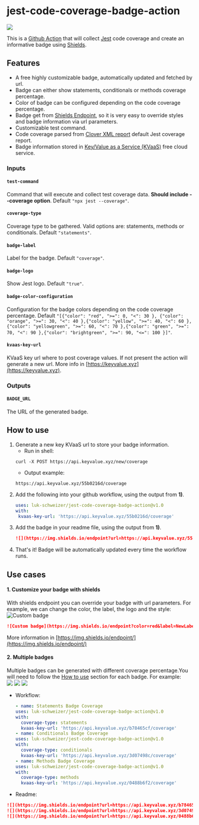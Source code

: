 # jest-code-coverage-badge-action

![](https://img.shields.io/endpoint?url=https://api.keyvalue.xyz/c6bd776f/coverage)

This is a [Github Action](https://github.com/features/actions) that will collect [Jest](https://jestjs.io) code coverage and create an informative badge using [Shields](https://shields.io).

## Features
- A free highly customizable badge, automatically updated and fetched by url.
- Badge can either show statements, conditionals or methods coverage percentage.
- Color of badge can be configured depending on the code coverage percentage.
- Badge get from [Shields Endpoint](https://shields.io/endpoint), so it is very easy to override styles and badge information via url parameters.
- Customizable test command.
- Code coverage parsed from [Clover XML report](https://istanbul.js.org/docs/advanced/alternative-reporters/#clover) default Jest coverage report.
- Badge information stored in [Key/Value as a Service (KVaaS)](https://keyvalue.xyz) free cloud service.

### Inputs

#### `test-command`

Command that will execute and collect test coverage data. **Should include --coverage option**. Default `"npx jest --coverage"`.

#### `coverage-type`

Coverage type to be gathered. Valid options are: statements, methods or conditionals. Default `"statements"`.

#### `badge-label`

Label for the badge. Default `"coverage"`.

#### `badge-logo`

Show Jest logo. Default `"true"`.

#### `badge-color-configuration`

Configuration for the badge colors depending on the code coverage percentage. Default `"[{"color": "red", ">=": 0, "<": 30 }, {"color": "orange", ">=": 30, "<": 40 },{"color": "yellow", ">=": 40, "<": 60 },{"color": "yellowgreen", ">=": 60, "<": 70 },{"color": "green", ">=": 70, "<": 90 },{"color": "brightgreen", ">=": 90, "<=": 100 }]"`.

#### `kvaas-key-url`

KVaaS key url where to post coverage values. If not present the action will generate a new url. More info in [https://keyvalue.xyz](https://keyvalue.xyz).

### Outputs

#### `BADGE_URL`

The URL of the generated badge.

## How to use

1) Generate a new key KVaaS url to store your badge information.
    - Run in shell:
    ```shell script
    curl -X POST https://api.keyvalue.xyz/new/coverage
    ```
    - Output example:
    ```shell script
    https://api.keyvalue.xyz/55b0216d/coverage
    ```
2) Add the following into your github workflow, using the output from **1)**.
    ```yaml
    uses: luk-schweizer/jest-code-coverage-badge-action@v1.0
    with:
     kvaas-key-url: 'https://api.keyvalue.xyz/55b0216d/coverage'
    ```
3) Add the badge in your readme file, using the output from **1)**.
    ```markdown
    ![](https://img.shields.io/endpoint?url=https://api.keyvalue.xyz/55b0216d/coverage)
    ```
4) That's it! Badge will be automatically updated every time the workflow runs.

## Use cases
#### 1. Customize your badge with shields
With shields endpoint you can override your badge with url parameters. For example, we can change the color, the label, the logo and the style: <br/>
![Custom badge](https://img.shields.io/endpoint?color=red&label=NewLabel&logo=github&logoColor=red&style=flat-square&url=https://api.keyvalue.xyz/b78465cf/coverage)
```markdown
![Custom badge](https://img.shields.io/endpoint?color=red&label=NewLabel&logo=github&logoColor=red&style=flat-square&url=https://api.keyvalue.xyz/b78465cf/coverage)
```
More information in [https://img.shields.io/endpoint/](https://img.shields.io/endpoint/)

#### 2. Multiple badges
Multiple badges can be generated with different coverage percentage.You will need to follow the [How to use](#how-to-use) section for each badge. For example: <br/>
![](https://img.shields.io/endpoint?url=https://api.keyvalue.xyz/b78465cf/coverage)
![](https://img.shields.io/endpoint?url=https://api.keyvalue.xyz/3d07498c/coverage)
![](https://img.shields.io/endpoint?url=https://api.keyvalue.xyz/0488b6f2/coverage)

- Workflow:
    ```yaml
  - name: Statements Badge Coverage
    uses: luk-schweizer/jest-code-coverage-badge-action@v1.0
    with:
      coverage-type: statements 
      kvaas-key-url: 'https://api.keyvalue.xyz/b78465cf/coverage'
  - name: Conditionals Badge Coverage
    uses: luk-schweizer/jest-code-coverage-badge-action@v1.0
    with:
      coverage-type: conditionals
      kvaas-key-url: 'https://api.keyvalue.xyz/3d07498c/coverage'
  - name: Methods Badge Coverage
    uses: luk-schweizer/jest-code-coverage-badge-action@v1.0
    with:
      coverage-type: methods
      kvaas-key-url: 'https://api.keyvalue.xyz/0488b6f2/coverage'      
    ```
- Readme:
```markdown
![](https://img.shields.io/endpoint?url=https://api.keyvalue.xyz/b78465cf/coverage)
![](https://img.shields.io/endpoint?url=https://api.keyvalue.xyz/3d07498c/coverage)
![](https://img.shields.io/endpoint?url=https://api.keyvalue.xyz/0488b6f2/coverage)
```